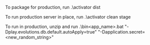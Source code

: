 To package for production, run .\activator dist

To run production server in place, run .\activator clean stage

To run in production, unzip and run 
.\bin\<app_name>.bat "-Dplay.evolutions.db.default.autoApply=true" "-Dapplication.secret=<new_random_string>"
